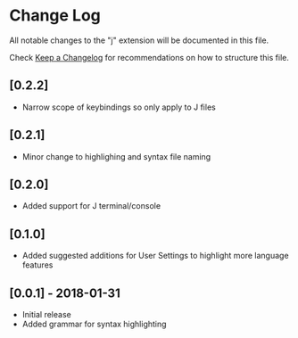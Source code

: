 # Change Log
All notable changes to the "j" extension will be documented in this file.

Check [Keep a Changelog](http://keepachangelog.com/) for recommendations on how to structure this file.

## [0.2.2]
- Narrow scope of keybindings so only apply to J files

## [0.2.1]
- Minor change to highlighing and syntax file naming

## [0.2.0]
- Added support for J terminal/console

## [0.1.0]
- Added suggested additions for User Settings to highlight more language features

## [0.0.1] - 2018-01-31
- Initial release
- Added grammar for syntax highlighting
